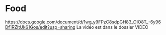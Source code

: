 # Food
https://docs.google.com/document/d/1wg_y9FPzC8sdpGH83_OIO8T_-6y96Df1RZItUk61Gos/edit?usp=sharing
La vidéo est dans le dossier VIDEO

